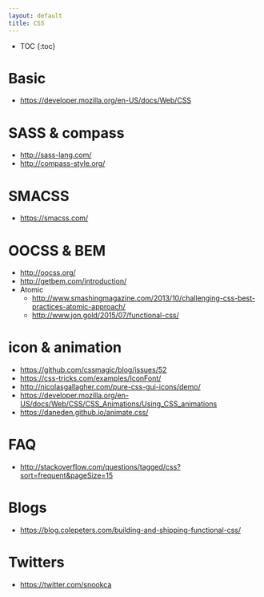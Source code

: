 ```yaml
---
layout: default
title: CSS
---
```


* TOC
{:toc}

# Basic
- <https://developer.mozilla.org/en-US/docs/Web/CSS>

# SASS & compass
- <http://sass-lang.com/>
- <http://compass-style.org/>

# SMACSS
- <https://smacss.com/>

# OOCSS & BEM
- <http://oocss.org/>
- <http://getbem.com/introduction/>
- Atomic
  - <http://www.smashingmagazine.com/2013/10/challenging-css-best-practices-atomic-approach/>
  - <http://www.jon.gold/2015/07/functional-css/>

# icon & animation
- <https://github.com/cssmagic/blog/issues/52>
- <https://css-tricks.com/examples/IconFont/>
- <http://nicolasgallagher.com/pure-css-gui-icons/demo/>
- <https://developer.mozilla.org/en-US/docs/Web/CSS/CSS_Animations/Using_CSS_animations>
- <https://daneden.github.io/animate.css/>

# FAQ
- <http://stackoverflow.com/questions/tagged/css?sort=frequent&pageSize=15>

# Blogs
- <https://blog.colepeters.com/building-and-shipping-functional-css/>

# Twitters
- <https://twitter.com/snookca>
